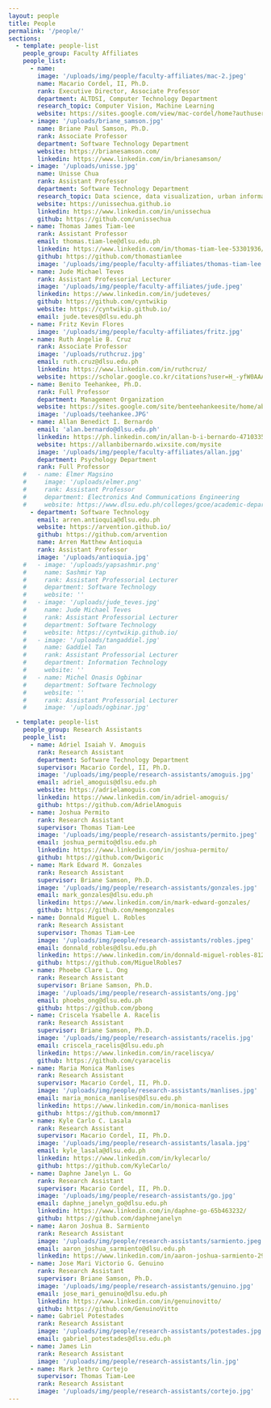 ```yaml
---
layout: people
title: People
permalink: '/people/'
sections:
  - template: people-list
    people_group: Faculty Affiliates
    people_list:
      - name: 
        image: '/uploads/img/people/faculty-affiliates/mac-2.jpeg'
        name: Macario Cordel, II, Ph.D.
        rank: Executive Director, Associate Professor
        department: ALTDSI, Computer Technology Department
        research_topic: Computer Vision, Machine Learning
        website: https://sites.google.com/view/mac-cordel/home?authuser=0
      - image: '/uploads/briane_samson.jpg'
        name: Briane Paul Samson, Ph.D.
        rank: Associate Professor
        department: Software Technology Department
        website: https://brianesamson.com/
        linkedin: https://www.linkedin.com/in/brianesamson/
      - image: '/uploads/unisse.jpg'
        name: Unisse Chua
        rank: Assistant Professor
        department: Software Technology Department
        research_topic: Data science, data visualization, urban informatics
        website: https://unissechua.github.io
        linkedin: https://www.linkedin.com/in/unissechua
        github: https://github.com/unissechua
      - name: Thomas James Tiam-lee
        rank: Assistant Professor
        email: thomas.tiam-lee@dlsu.edu.ph
        linkedin: https://www.linkedin.com/in/thomas-tiam-lee-53301936/
        github: https://github.com/thomastiamlee
        image: '/uploads/img/people/faculty-affiliates/thomas-tiam-lee.jpeg'
      - name: Jude Michael Teves
        rank: Assistant Professorial Lecturer
        image: '/uploads/img/people/faculty-affiliates/jude.jpeg'
        linkedin: https://www.linkedin.com/in/judeteves/
        github: https://github.com/cyntwikip
        website: https://cyntwikip.github.io/
        email: jude.teves@dlsu.edu.ph
      - name: Fritz Kevin Flores
        image: '/uploads/img/people/faculty-affiliates/fritz.jpg'
      - name: Ruth Angelie B. Cruz
        rank: Associate Professor
        image: '/uploads/ruthcruz.jpg'
        email: ruth.cruz@dlsu.edu.ph
        linkedin: https://www.linkedin.com/in/ruthcruz/
        website: https://scholar.google.co.kr/citations?user=H_-yfW0AAAAJ&hl=en
      - name: Benito Teehankee, Ph.D.
        rank: Full Professor
        department: Management Organization
        website: https://sites.google.com/site/benteehankeesite/home/about-me
        image: '/uploads/teehankee.JPG'
      - name: Allan Benedict I. Bernardo
        email: 'alan.bernardo@dlsu.edu.ph'
        linkedin: https://ph.linkedin.com/in/allan-b-i-bernardo-47103350
        website: https://allanbibernardo.wixsite.com/mysite
        image: '/uploads/img/people/faculty-affiliates/allan.jpg'
        department: Psychology Department
        rank: Full Professor
    #   - name: Elmer Magsino
    #     image: '/uploads/elmer.png'
    #     rank: Assistant Professor
    #     department: Electronics And Communications Engineering
    #     website: https://www.dlsu.edu.ph/colleges/gcoe/academic-departments/electronics-communications-engineering/faculty-profile/?personnel=32742736074
      - department: Software Technology
        email: arren.antioquia@dlsu.edu.ph
        website: https://arvention.github.io/
        github: https://github.com/arvention
        name: Arren Matthew Antioquia
        rank: Assistant Professor
        image: '/uploads/antioquia.jpg'
    #   - image: '/uploads/yapsashmir.png'
    #     name: Sashmir Yap
    #     rank: Assistant Professorial Lecturer
    #     department: Software Technology
    #     website: ''
    #   - image: '/uploads/jude_teves.jpg'
    #     name: Jude Michael Teves
    #     rank: Assistant Professorial Lecturer
    #     department: Software Technology
    #     website: https://cyntwikip.github.io/
    #   - image: '/uploads/tangaddiel.jpg'
    #     name: Gaddiel Tan
    #     rank: Assistant Professorial Lecturer
    #     department: Information Technology
    #     website: ''
    #   - name: Michel Onasis Ogbinar
    #     department: Software Technology
    #     website: ''
    #     rank: Assistant Professorial Lecturer
    #     image: '/uploads/ogbinar.jpg'

  - template: people-list
    people_group: Research Assistants
    people_list:
      - name: Adriel Isaiah V. Amoguis
        rank: Research Assistant
        department: Software Technology Department
        supervisor: Macario Cordel, II, Ph.D.
        image: '/uploads/img/people/research-assistants/amoguis.jpg'
        email: adriel_amoguis@dlsu.edu.ph
        website: https://adrielamoguis.com
        linkedin: https://www.linkedin.com/in/adriel-amoguis/
        github: https://github.com/AdrielAmoguis
      - name: Joshua Permito
        rank: Research Assistant
        supervisor: Thomas Tiam-Lee
        image: '/uploads/img/people/research-assistants/permito.jpeg'
        email: joshua_permito@dlsu.edu.ph
        linkedin: https://www.linkedin.com/in/joshua-permito/
        github: https://github.com/Dwigoric
      - name: Mark Edward M. Gonzales
        rank: Research Assistant
        supervisor: Briane Samson, Ph.D.
        image: '/uploads/img/people/research-assistants/gonzales.jpg'
        email: mark_gonzales@dlsu.edu.ph
        linkedin: https://www.linkedin.com/in/mark-edward-gonzales/
        github: https://github.com/memgonzales
      - name: Donnald Miguel L. Robles
        rank: Research Assistant
        supervisor: Thomas Tiam-Lee
        image: '/uploads/img/people/research-assistants/robles.jpeg'
        email: donnald_robles@dlsu.edu.ph
        linkedin: https://www.linkedin.com/in/donnald-miguel-robles-8129a21b8/
        github: https://github.com/MiguelRobles7
      - name: Phoebe Clare L. Ong
        rank: Research Assistant
        supervisor: Briane Samson, Ph.D.
        image: '/uploads/img/people/research-assistants/ong.jpg'
        email: phoebs_ong@dlsu.edu.ph
        github: https://github.com/pbong
      - name: Criscela Ysabelle A. Racelis
        rank: Research Assistant
        supervisor: Briane Samson, Ph.D.
        image: '/uploads/img/people/research-assistants/racelis.jpg'
        email: criscela_racelis@dlsu.edu.ph
        linkedin: https://www.linkedin.com/in/raceliscya/
        github: https://github.com/cyaracelis
      - name: Maria Monica Manlises
        rank: Research Assistant
        supervisor: Macario Cordel, II, Ph.D.
        image: '/uploads/img/people/research-assistants/manlises.jpg'
        email: maria_monica_manlises@dlsu.edu.ph
        linkedin: https://www.linkedin.com/in/monica-manlises
        github: https://github.com/mmonm17
      - name: Kyle Carlo C. Lasala
        rank: Research Assistant
        supervisor: Macario Cordel, II, Ph.D.
        image: '/uploads/img/people/research-assistants/lasala.jpg'
        email: kyle_lasala@dlsu.edu.ph
        linkedin: https://www.linkedin.com/in/kylecarlo/
        github: https://github.com/KyleCarlo/
      - name: Daphne Janelyn L. Go
        rank: Research Assistant
        supervisor: Macario Cordel, II, Ph.D.
        image: '/uploads/img/people/research-assistants/go.jpg'
        email: daphne_janelyn_go@dlsu.edu.ph
        linkedin: https://www.linkedin.com/in/daphne-go-65b463232/
        github: https://github.com/daphnejanelyn
      - name: Aaron Joshua B. Sarmiento
        rank: Research Assistant
        image: '/uploads/img/people/research-assistants/sarmiento.jpeg'
        email: aaron_joshua_sarmiento@dlsu.edu.ph
        linkedin: https://www.linkedin.com/in/aaron-joshua-sarmiento-2913a8251/
      - name: Jose Mari Victorio G. Genuino
        rank: Research Assistant
        supervisor: Briane Samson, Ph.D.
        image: '/uploads/img/people/research-assistants/genuino.jpg'
        email: jose_mari_genuino@dlsu.edu.ph
        linkedin: https://www.linkedin.com/in/genuinovitto/
        github: https://github.com/GenuinoVitto
      - name: Gabriel Potestades
        rank: Research Assistant
        image: '/uploads/img/people/research-assistants/potestades.jpg'
        email: gabriel_potestades@dlsu.edu.ph
      - name: James Lin
        rank: Research Assistant
        image: '/uploads/img/people/research-assistants/lin.jpg'
      - name: Mark Jethro Cortejo
        supervisor: Thomas Tiam-Lee
        rank: Research Assistant
        image: '/uploads/img/people/research-assistants/cortejo.jpg'
---
```

